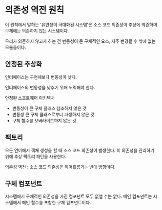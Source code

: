 # 의존성 역전 원칙

이 원칙에서 말하는 '유연성이 극대화된 시스템'은 소스 코드 의존성이 추상에 의존하며 구체에는 의존하지 않는 시스템이다.

우리가 의존하지 않고자 하는 건 변동성이 큰 구체적인 요소, 자주 변경될 수 밖에 없는 모듈들이다.

## 안정된 추상화

인터페이스는 구현체보다 변동성이 낮다.

인터페이스의 변동성을 낮추기 위해 노력해야 한다.

안정된 소프트웨어 아키텍처

- 변동성이 큰 구체 클래스 참조하지 않은 것
- 변동성 큰 구체 클래스로부터 파생하지 않은 것
- 구체 함수를 오버라이드하지 않은 것

## 팩토리

모든 언어에서 객체 생성을 할 때 소스 코드 의존성이 발생한다. 이 의존성을 관리하기 위해 추상 팩토리 패턴을 사용한다.

의존성 역전 :
소스 코드 의존성은 제어흐름과는 반대 방향이다.

## 구체 컴포넌트

시스템에서 구체적인 의존성을 가진 컴포넌트 모두 없앨 수는 없다.
메인 컴포넌트는 시스템에서 메인 함수를 포함한 구체 컴포넌트이다.
